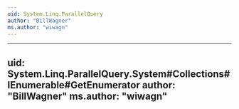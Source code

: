 ```yaml
---
uid: System.Linq.ParallelQuery
author: "BillWagner"
ms.author: "wiwagn"
---
```


---
uid: System.Linq.ParallelQuery.System#Collections#IEnumerable#GetEnumerator
author: "BillWagner"
ms.author: "wiwagn"
---
